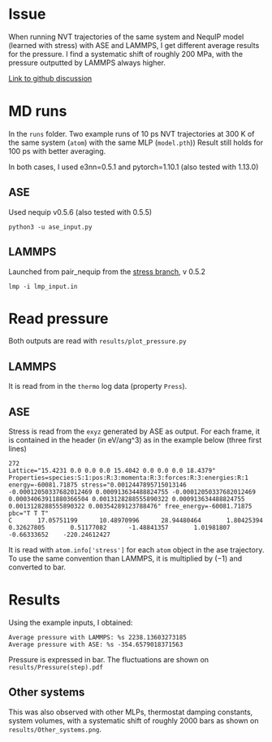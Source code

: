 # Issue

When running NVT trajectories of the same system and NequIP model (learned with stress) with ASE and LAMMPS, I get different average results for the pressure.
I find a systematic shift of roughly 200 MPa, with the pressure outputted by LAMMPS always higher.

[Link to github discussion](https://github.com/mir-group/nequip/discussions/345)

# MD runs

In the `runs` folder. 
Two example runs of 10 ps NVT trajectories at 300 K of the same system (`atom`) with the same MLP (`model.pth`))
Result still holds for 100 ps with better averaging.

In both cases, I used e3nn=0.5.1 and pytorch=1.10.1 (also tested with 1.13.0)

## ASE

Used nequip v0.5.6 (also tested with 0.5.5)

```
python3 -u ase_input.py
```

## LAMMPS

Launched from pair_nequip from the [stress branch](https://github.com/mir-group/pair_nequip/tree/stress), v 0.5.2
```
lmp -i lmp_input.in
```

# Read pressure

Both outputs are read with `results/plot_pressure.py`

## LAMMPS

It is read from in the `thermo` log data (property `Press`).

## ASE
Stress is read from the `exyz` generated by ASE as output.
For each frame, it is contained in the header (in eV/ang^3) as in the example below (three first lines)
```
272
Lattice="15.4231 0.0 0.0 0.0 15.4042 0.0 0.0 0.0 18.4379" Properties=species:S:1:pos:R:3:momenta:R:3:forces:R:3:energies:R:1 energy=-60081.71875 stress="0.0012447895715013146 -0.00012050337682012469 0.000913634488824755 -0.00012050337682012469 0.00034063911880366504 0.0013128288555890322 0.000913634488824755 0.0013128288555890322 0.00354289123788476" free_energy=-60081.71875 pbc="T T T"
C       17.05751199      10.48970996      28.94480464       1.80425394       0.32627805       0.51177082      -1.48841357       1.01981807      -0.66333652    -220.24612427
```

It is read with `atom.info['stress']` for each `atom` object in the ase trajectory.
To use the same convention than LAMMPS, it is multiplied by $(-1)$ and converted to bar.

# Results

Using the example inputs, I obtained:
```
Average pressure with LAMMPS: %s 2238.13603273185
Average pressure with ASE: %s -354.6579018371563
```

Pressure is expressed in bar.
The fluctuations are shown on `results/Pressure(step).pdf`

## Other systems

This was also observed with other MLPs, thermostat damping constants, system volumes, with a systematic shift of roughly 2000 bars as shown on
`results/Other_systems.png`.